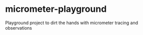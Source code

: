 # micrometer-playground
Playground project to dirt the hands with micrometer tracing and observations
